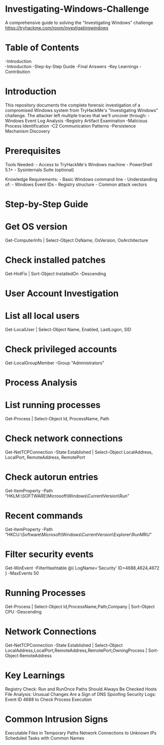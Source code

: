 # Investigating-Windows-Challenge
  A comprehensive guide to solving the "Investigating Windows" challenge
  https://tryhackme.com/room/investigatingwindows

# Table of Contents
  -Introduction  
  -Introduction
  -Step-by-Step Guide
  -Final Answers
  -Key Learnings
  -Contribution

# Introduction
This repository documents the complete forensic investigation of a compromised Windows system from TryHackMe's "Investigating Windows" challenge. The attacker left multiple traces that we'll uncover through:
  -Windows Event Log Analysis
  -Registry Artifact Examination
  -Malicious Process Identification
  -C2 Communication Patterns
  -Persistence Mechanism Discovery

# Prerequisites
  Tools Needed:
    - Access to TryHackMe's Windows machine
    - PowerShell 5.1+
    - Sysinternals Suite (optional)

  Knowledge Requirements:
    - Basic Windows command line
    - Understanding of:
      - Windows Event IDs
      - Registry structure
      - Common attack vectors


# Step-by-Step Guide
 # Get OS version
Get-ComputerInfo | Select-Object OsName, OsVersion, OsArchitecture

# Check installed patches
Get-HotFix | Sort-Object InstalledOn -Descending

# User Account Investigation
  # List all local users
  Get-LocalUser | Select-Object Name, Enabled, LastLogon, SID

  # Check privileged accounts
  Get-LocalGroupMember -Group "Administrators"

# Process Analysis
  # List running processes
Get-Process | Select-Object Id, ProcessName, Path

  # Check network connections
Get-NetTCPConnection -State Established | Select-Object LocalAddress, LocalPort, RemoteAddress, RemotePort

  # Check autorun entries
Get-ItemProperty -Path "HKLM:\SOFTWARE\Microsoft\Windows\CurrentVersion\Run"

  # Recent commands
Get-ItemProperty -Path "HKCU:\Software\Microsoft\Windows\CurrentVersion\Explorer\RunMRU"

  # Filter security events
Get-WinEvent -FilterHashtable @{
    LogName='Security'
    ID=4688,4624,4672
} -MaxEvents 50

  # Running Processes
Get-Process | Select-Object Id,ProcessName,Path,Company | Sort-Object CPU -Descending

  # Network Connections
Get-NetTCPConnection -State Established | 
    Select-Object LocalAddress,LocalPort,RemoteAddress,RemotePort,OwningProcess |
    Sort-Object RemoteAddress



# Key Learnings
  Registry Check: Run and RunOnce Paths Should Always Be Checked
  Hosts File Analysis: Unusual Changes Are a Sign of DNS Spoofing
  Security Logs: Event ID 4688 to Check Process Execution

# Common Intrusion Signs
  Executable Files in Temporary Paths
  Network Connections to Unknown IPs
  Scheduled Tasks with Common Names

  
